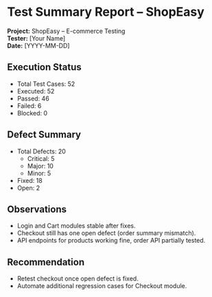 # Test Summary Report – ShopEasy

**Project:** ShopEasy – E-commerce Testing  
**Tester:** [Your Name]  
**Date:** [YYYY-MM-DD]

## Execution Status
- Total Test Cases: 52
- Executed: 52
- Passed: 46
- Failed: 6
- Blocked: 0

## Defect Summary
- Total Defects: 20
  - Critical: 5
  - Major: 10
  - Minor: 5
- Fixed: 18
- Open: 2

## Observations
- Login and Cart modules stable after fixes.
- Checkout still has one open defect (order summary mismatch).
- API endpoints for products working fine, order API partially tested.

## Recommendation
- Retest checkout once open defect is fixed.
- Automate additional regression cases for Checkout module.
